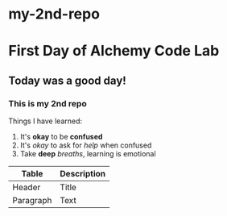 # my-2nd-repo

# First Day of Alchemy Code Lab
## Today was a good day!
### This is my 2nd repo

Things I have learned:

1) It's **okay** to be __confused__
2) It's *okay* to ask for *help* when confused 
3) Take **deep** *breaths*, learning is emotional

| Table | Description |
| ----------- | ----------- |
| Header | Title |
| Paragraph | Text |

